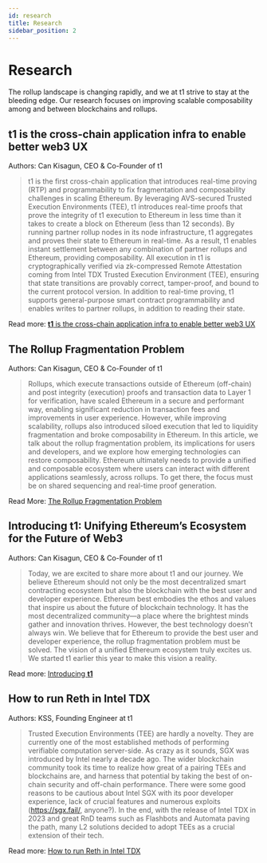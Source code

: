 ```yaml
---
id: research
title: Research
sidebar_position: 2
---
```


# Research

The rollup landscape is changing rapidly, and we at t1 strive to stay at the bleeding edge. Our research focuses on improving scalable composability among and between blockchains and rollups.

## **t1** is the cross-chain application infra to enable better web3 UX

Authors: Can Kisagun, CEO & Co-Founder of t1

> t1 is the first cross-chain application that introduces real-time proving (RTP) and programmability to fix fragmentation and composability challenges in scaling Ethereum. By leveraging AVS-secured Trusted Execution Environments (TEE), t1 introduces real-time proofs that prove the integrity of t1 execution to Ethereum in less time than it takes to create a block on Ethereum (less than 12 seconds). By running partner rollup nodes in its node infrastructure, t1 aggregates and proves their state to Ethereum in real-time. As a result, t1 enables instant settlement between any combination of partner rollups and Ethereum, providing composability. All execution in t1 is cryptographically verified via zk-compressed Remote Attestation coming from Intel TDX Trusted Execution Environment (TEE), ensuring that state transitions are provably correct, tamper-proof, and bound to the current protocol version. In addition to real-time proving, t1 supports general-purpose smart contract programmability and enables writes to partner rollups, in addition to reading their state.

Read more: [**t1** is the cross-chain application infra to enable better web3 UX](https://t1protocol.substack.com/p/t1-is-the-cross-chain-application)

## The Rollup Fragmentation Problem

Authors: Can Kisagun, CEO & Co-Founder of t1

> Rollups, which execute transactions outside of Ethereum (off-chain) and post integrity (execution) proofs and transaction data to Layer 1 for verification, have scaled Ethereum in a secure and performant way, enabling significant reduction in transaction fees and improvements in user experience. However, while improving scalability, rollups also introduced siloed execution that led to liquidity fragmentation and broke composability in Ethereum. In this article, we talk about the rollup fragmentation problem, its implications for users and developers, and we explore how emerging technologies can restore composability. Ethereum ultimately needs to provide a unified and composable ecosystem where users can interact with different applications seamlessly, across rollups. To get there, the focus must be on shared sequencing and real-time proof generation.

Read More: [The Rollup Fragmentation Problem](https://t1protocol.substack.com/p/the-rollup-fragmentation-problem)

## Introducing **t1:** Unifying Ethereum’s Ecosystem for the Future of Web3

Authors: Can Kisagun, CEO & Co-Founder of t1

> Today, we are excited to share more about t1 and our journey. We believe Ethereum should not only be the most decentralized smart contracting ecosystem but also the blockchain with the best user and developer experience.
> Ethereum best embodies the ethos and values that inspire us about the future of blockchain technology. It has the most decentralized community—a place where the brightest minds gather and innovation thrives. However, the best technology doesn’t always win.
> We believe that for Ethereum to provide the best user and developer experience, the rollup fragmentation problem must be solved. The vision of a unified Ethereum ecosystem truly excites us. We started t1 earlier this year to make this vision a reality.

Read more: [Introducing **t1**](https://t1protocol.substack.com/p/introducing-t1-unifying-ethereums-ecosystem)

## How to run Reth in Intel TDX

Authors: KSS, Founding Engineer at t1

> Trusted Execution Environments (TEE) are hardly a novelty. They are currently one of the most established methods of performing verifiable computation server-side. As crazy as it sounds, SGX was introduced by Intel nearly a decade ago. The wider blockchain community took its time to realize how great of a pairing TEEs and blockchains are, and harness that potential by taking the best of on-chain security and off-chain performance.
> There were some good reasons to be cautious about Intel SGX with its poor developer experience, lack of crucial features and numerous exploits (https://sgx.fail/, anyone?). In the end, with the release of Intel TDX in 2023 and great RnD teams such as Flashbots and Automata paving the path, many L2 solutions decided to adopt TEEs as a crucial extension of their tech.

Read more: [How to run Reth in Intel TDX](https://t1protocol.substack.com/p/how-to-run-reth-in-intel-tdx)

